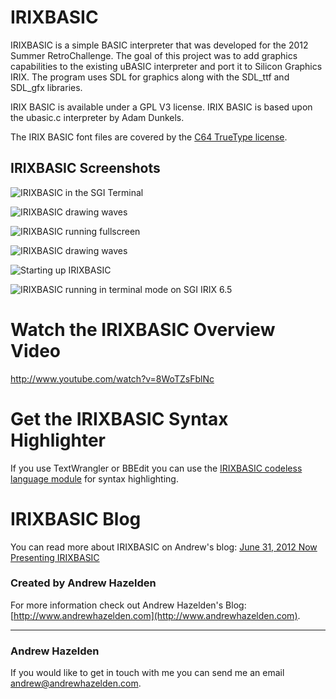 # IRIXBASIC #

IRIXBASIC is a simple BASIC interpreter that was developed for the 2012 Summer RetroChallenge. The goal of this project was to add graphics capabilities to the existing uBASIC interpreter and port it to Silicon Graphics IRIX. The program uses SDL for graphics along with the SDL_ttf and SDL_gfx libraries.

IRIX BASIC is available under a GPL V3 license. IRIX BASIC is based upon the ubasic.c interpreter by Adam Dunkels.

The IRIX BASIC font files are covered by the [C64 TrueType license](http://style64.org/c64-truetype/license).

## IRIXBASIC Screenshots ##

![IRIXBASIC in the SGI Terminal](https://raw.github.com/AndrewHazelden/IRIXBASIC/master/screenshots/irixbasic-minimized.jpg)

![IRIXBASIC drawing waves](https://raw.github.com/AndrewHazelden/IRIXBASIC/master/screenshots/drawing-waves.jpg)

![IRIXBASIC running fullscreen](https://raw.github.com/AndrewHazelden/IRIXBASIC/master/screenshots/drawing-circles.jpg)

![IRIXBASIC drawing waves](https://raw.github.com/AndrewHazelden/IRIXBASIC/master/screenshots/drawing-waves.jpg)

![Starting up IRIXBASIC](https://raw.github.com/AndrewHazelden/IRIXBASIC/master/screenshots/starting-up-irixbasic.jpg)

![IRIXBASIC running in terminal mode on SGI IRIX 6.5](https://raw.github.com/AndrewHazelden/IRIXBASIC/master/screenshots/irixbasic-examples.jpg)

# Watch the IRIXBASIC Overview Video #
http://www.youtube.com/watch?v=8WoTZsFblNc


# Get the IRIXBASIC Syntax Highlighter #
If you use TextWrangler or BBEdit you can use the [IRIXBASIC codeless language module](https://github.com/AndrewHazelden/IRIXBASIC-Language-Module-for-TextWrangler-and-BBEdit) for syntax highlighting.

# IRIXBASIC Blog #

You can read more about IRIXBASIC on Andrew's blog:
[June 31, 2012 Now Presenting IRIXBASIC](http://www.andrewhazelden.com/blog/2012/07/now-presenting-irixbasic/)

 
### Created by Andrew Hazelden ###
For more information check out Andrew Hazelden's Blog: [http://www.andrewhazelden.com](http://www.andrewhazelden.com).

* * *

### Andrew Hazelden
If you would like to get in touch with me you can send me an email [andrew@andrewhazelden.com](mailto:andrew@andrewhazelden.com).
